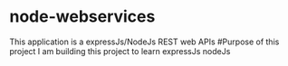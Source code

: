 # node-webservices
This application is a expressJs/NodeJs REST web APIs
#Purpose of this project
I am building this project to learn expressJs nodeJs

